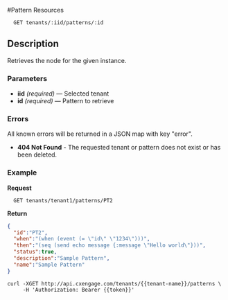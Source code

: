 #Pattern Resources

```
  GET tenants/:iid/patterns/:id
```

## Description

Retrieves the node for the given instance.



### Parameters

- **iid** _(required)_ — Selected tenant
- **id** _(required)_ — Pattern to retrieve

### Errors

All known errors will be returned in a JSON map with key "error".

- **404 Not Found** - The requested tenant or pattern does not exist or has been deleted.

### Example

**Request**

```
  GET tenants/tenant1/patterns/PT2
```

**Return**

```json
{
  "id":"PT2",
  "when":"(when (event (= \"id\" \"1234\")))",
  "then":"(seq (send echo message {:message \"Hello world\"}))",
  "status":true,
  "description":"Sample Pattern",
  "name":"Sample Pattern"
}
```

```
curl -XGET http://api.cxengage.com/tenants/{{tenant-name}}/patterns \
     -H 'Authorization: Bearer {{token}}'
```

